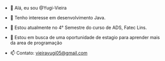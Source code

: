 - 👋 Alá, eu sou @Yugi-Vieira

- 👀 Tenho interesse em desenvolvimento Java. 
- 🌱 Estou atualmente no 4° Semestre do curso de ADS, Fatec Lins.
- 💞️ Estou em busca de uma oportunidade de estagio para aprender mais da area de programação

- 📫 Contato:
vieirayugi05@gmail.com

<!---
Yugi-Vieira/Yugi-Vieira is a ✨ special ✨ repository because its `README.md` (this file) appears on your GitHub profile.
You can click the Preview link to take a look at your changes.
--->
